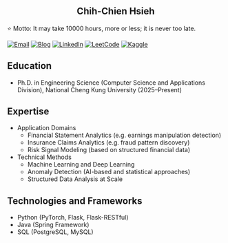 <h2 align="center">Chih-Chien Hsieh</h2>

⭐ Motto: It may take 10000 hours, more or less; it is never too late.

[![Email](https://img.shields.io/badge/Email-222?style=flat&logo=Gmail)](mailto:twcch1218@gmail.com)
[![Blog](https://img.shields.io/badge/Blog-222?style=flat&logo=medium)](https://twcch.io/)
[![LinkedIn](https://img.shields.io/badge/LinkedIn-222?style=flat&logo=logmein)](https://www.linkedin.com/in/twcch/)
[![LeetCode](https://img.shields.io/badge/LeetCode-222?style=flat&logo=LeetCode)](https://leetcode.com/u/twcch1218/)
[![Kaggle](https://img.shields.io/badge/Kaggle-222?style=flat&logo=keras)](https://www.kaggle.com/twcch1218/)

## Education

- Ph.D. in Engineering Science (Computer Science and Applications Division), National Cheng Kung University (2025–Present)

## Expertise

- Application Domains
	- Financial Statement Analytics (e.g. earnings manipulation detection)
	- Insurance Claims Analytics (e.g. fraud pattern discovery)
	- Risk Signal Modeling (based on structured financial data)
- Technical Methods
	- Machine Learning and Deep Learning
	- Anomaly Detection (AI-based and statistical approaches)
	- Structured Data Analysis at Scale

## Technologies and Frameworks

- Python (PyTorch, Flask, Flask-RESTful)
- Java (Spring Framework)
- SQL (PostgreSQL, MySQL)


